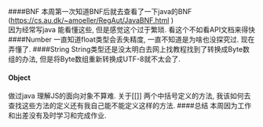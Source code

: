 ####BNF
本周第一次知道BNF后就去查看了一下java的BNF
(https://cs.au.dk/~amoeller/RegAut/JavaBNF.html )<br>
因为经常写java 能看懂这些, 但是感觉这个过于繁琐. 看这个不如看API文档来得快<br>
####Number
一直知道float类型会丢失精度, 一直不知道是为啥也没探究过. 现在弄懂了. 
####String
String类型还是没太明白去网上找教程找到了转换成Byte数组的办法, 但是将Byte数组重新转换成UTF-8就不太会了.
#### Object 
做过java 理解JS的面向对象不算难.
关于[[]] 两个中括号定义的方法, 我该如何去查找这些方法的定义还有我自己能不能定义这样的方法. 
####总结
本周因为工作和出差没有及时学习和完成作业. <br>
